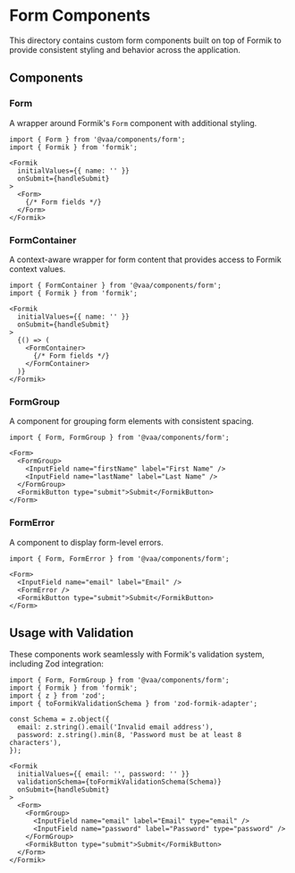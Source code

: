 # Form Components

This directory contains custom form components built on top of Formik to provide consistent styling and behavior across the application.

## Components

### Form

A wrapper around Formik's `Form` component with additional styling.

```tsx
import { Form } from '@vaa/components/form';
import { Formik } from 'formik';

<Formik
  initialValues={{ name: '' }}
  onSubmit={handleSubmit}
>
  <Form>
    {/* Form fields */}
  </Form>
</Formik>
```

### FormContainer

A context-aware wrapper for form content that provides access to Formik context values.

```tsx
import { FormContainer } from '@vaa/components/form';
import { Formik } from 'formik';

<Formik
  initialValues={{ name: '' }}
  onSubmit={handleSubmit}
>
  {() => (
    <FormContainer>
      {/* Form fields */}
    </FormContainer>
  )}
</Formik>
```

### FormGroup

A component for grouping form elements with consistent spacing.

```tsx
import { Form, FormGroup } from '@vaa/components/form';

<Form>
  <FormGroup>
    <InputField name="firstName" label="First Name" />
    <InputField name="lastName" label="Last Name" />
  </FormGroup>
  <FormikButton type="submit">Submit</FormikButton>
</Form>
```

### FormError

A component to display form-level errors.

```tsx
import { Form, FormError } from '@vaa/components/form';

<Form>
  <InputField name="email" label="Email" />
  <FormError />
  <FormikButton type="submit">Submit</FormikButton>
</Form>
```

## Usage with Validation

These components work seamlessly with Formik's validation system, including Zod integration:

```tsx
import { Form, FormGroup } from '@vaa/components/form';
import { Formik } from 'formik';
import { z } from 'zod';
import { toFormikValidationSchema } from 'zod-formik-adapter';

const Schema = z.object({
  email: z.string().email('Invalid email address'),
  password: z.string().min(8, 'Password must be at least 8 characters'),
});

<Formik
  initialValues={{ email: '', password: '' }}
  validationSchema={toFormikValidationSchema(Schema)}
  onSubmit={handleSubmit}
>
  <Form>
    <FormGroup>
      <InputField name="email" label="Email" type="email" />
      <InputField name="password" label="Password" type="password" />
    </FormGroup>
    <FormikButton type="submit">Submit</FormikButton>
  </Form>
</Formik>